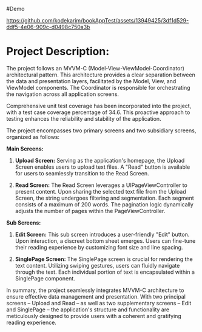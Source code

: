 #Demo

https://github.com/kodekarim/bookAppTest/assets/13949425/3df1d529-ddf5-4e06-909c-d0498c750a3b



# Project Description:

The project follows an MVVM-C (Model-View-ViewModel-Coordinator) architectural pattern. This architecture provides a clear separation between the data and presentation layers, facilitated by the Model, View, and ViewModel components. The Coordinator is responsible for orchestrating the navigation across all application screens.

Comprehensive unit test coverage has been incorporated into the project, with a test case coverage percentage of 34.6. This proactive approach to testing enhances the reliability and stability of the application.

The project encompasses two primary screens and two subsidiary screens, organized as follows:

**Main Screens:**
1. **Upload Screen:**
   Serving as the application's homepage, the Upload Screen enables users to upload text files. A "Read" button is available for users to seamlessly transition to the Read Screen.

2. **Read Screen:**
   The Read Screen leverages a UIPageViewController to present content. Upon sharing the selected text file from the Upload Screen, the string undergoes filtering and segmentation. Each segment consists of a maximum of 200 words. The pagination logic dynamically adjusts the number of pages within the PageViewController.

**Sub Screens:**
1. **Edit Screen:**
   This sub screen introduces a user-friendly "Edit" button. Upon interaction, a discreet bottom sheet emerges. Users can fine-tune their reading experience by customizing font size and line spacing.

2. **SinglePage Screen:**
   The SinglePage screen is crucial for rendering the text content. Utilizing swiping gestures, users can fluidly navigate through the text. Each individual portion of text is encapsulated within a SinglePage component.

In summary, the project seamlessly integrates MVVM-C architecture to ensure effective data management and presentation. With two principal screens – Upload and Read – as well as two supplementary screens – Edit and SinglePage – the application's structure and functionality are meticulously designed to provide users with a coherent and gratifying reading experience.
